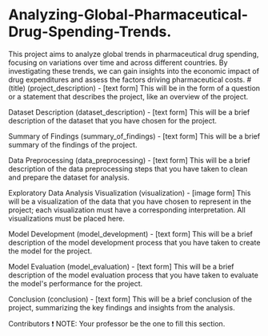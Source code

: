 # Analyzing-Global-Pharmaceutical-Drug-Spending-Trends.
This project aims to analyze global trends in pharmaceutical drug spending, focusing on variations over time and across different countries. By investigating these trends, we can gain insights into the economic impact of drug expenditures and assess the factors driving pharmaceutical costs.
#(title)
(project_description) - [text form] This will be in the form of a question or a statement that describes the project, like an overview of the project.

Dataset Description
(dataset_description) - [text form] This will be a brief description of the dataset that you have chosen for the project.

Summary of Findings
(summary_of_findings) - [text form] This will be a brief summary of the findings of the project.

Data Preprocessing
(data_preprocessing) - [text form] This will be a brief description of the data preprocessing steps that you have taken to clean and prepare the dataset for analysis.

Exploratory Data Analysis
Visualization
(visualization) - [image form] This will be a visualization of the data that you have chosen to represent in the project; each visualization must have a corresponding interpretation. All visualizations must be placed here.

Model Development
(model_development) - [text form] This will be a brief description of the model development process that you have taken to create the model for the project.

Model Evaluation
(model_evaluation) - [text form] This will be a brief description of the model evaluation process that you have taken to evaluate the model's performance for the project.

Conclusion
(conclusion) - [text form] This will be a brief conclusion of the project, summarizing the key findings and insights from the analysis.

Contributors
❗ NOTE: Your professor be the one to fill this section.
